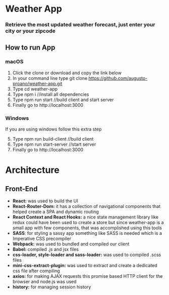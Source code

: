 # Weather App
### Retrieve the most updated weather forecast, just enter your city or your zipcode
## How to run App
### macOS
1. Click the clone or download and copy the link below
2. In your command line type git clone https://github.com/augusto-proano/weather-app.git
3. Type cd weather-app
4. Type npm i   //install all dependencies
5. Type npm run start   //build client and start server
6. Finally go to http://localhost:3000

### Windows
If you are using windows follow this extra step

5. Type npm run build-client   //build client
6. Type npm run start-server   //start server
7. Finally go to http://localhost:3000

# Architecture
## Front-End
- **React:** was used to build the UI
- **React-Router-Dom:** it has a collection of navigational components that helped create a SPA and dynamic routing
- **React Context and React Hooks:** a nice state management library like redux could have been used to create a store but since weather-app is a small app with few components, that was accomplished using this tools
- **SASS**: for styling a sassy app something like SASS is needed which is a Imperative CSS precompiler
- **Webpack:** was used to bundled and compiled our client 
- **Babel:** compiled .js and jsx files
- **css-loader, style-loader and sass-loader:** was used to compiled .scss files
- **mini-css-extract-plugin:** was used to extract and create a dedicated css file after compiling
- **axios:** for making AJAX requests this promise based HTTP client for the browser and node.js was used
- **history:** for managing session history
